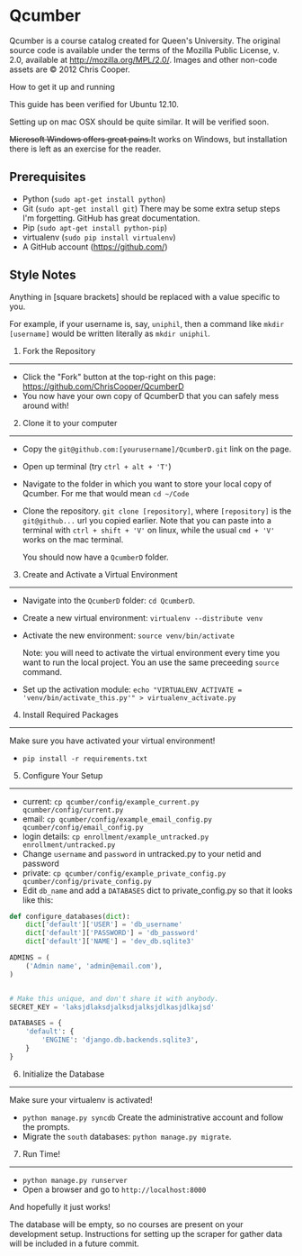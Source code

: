 Qcumber
=======

Qcumber is a course catalog created for Queen's University. The original source code is available under the terms of the Mozilla Public License, v. 2.0, available at http://mozilla.org/MPL/2.0/. Images and other non-code assets are &copy; 2012 Chris Cooper.


How to get it up and running

This guide has been verified for Ubuntu 12.10.

Setting up on mac OSX should be quite similar. It will be verified soon.

<del>Microsoft Windows offers great pains.</del>It works on Windows, but installation there is left as an exercise for the reader.


Prerequisites
-------------

 * Python (`sudo apt-get install python`)
 * Git (`sudo apt-get install git`)
   There may be some extra setup steps I'm forgetting.
   GitHub has great documentation.
 * Pip (`sudo apt-get install python-pip`)
 * virtualenv (`sudo pip install virtualenv`)
 * A GitHub account (https://github.com/)


Style Notes
-----------

Anything in [square brackets] should be replaced with a value specific to you.

For example, if your username is, say, `uniphil`, then a command like
`mkdir [username]` would be written literally as `mkdir uniphil`.


1. Fork the Repository
----------------------

 * Click the "Fork" button at the top-right on this page:
   https://github.com/ChrisCooper/QcumberD
 * You now have your own copy of QcumberD that you can safely mess around with!


2. Clone it to your computer
----------------------------

 * Copy the `git@github.com:[yourusername]/QcumberD.git` link on the page.
 * Open up terminal (try `ctrl + alt + 'T'`)
 * Navigate to the folder in which you want to store your local copy of
   Qcumber. For me that would mean `cd ~/Code`
 * Clone the repository. `git clone [repository]`, where `[repository]` is the
   `git@github...` url you copied earlier. Note that you can paste into a
   terminal with `ctrl + shift + 'V'` on linux, while the usual `cmd + 'V'`
   works on the mac terminal.

   You should now have a `QcumberD` folder.


3. Create and Activate a Virtual Environment
--------------------------------------------

 * Navigate into the `QcumberD` folder: `cd QcumberD`.
 * Create a new virtual environment: `virtualenv --distribute venv`
 * Activate the new environment: `source venv/bin/activate`

   Note: you will need to activate the virtual environment every time you want
   to run the local project. You an use the same preceeding `source` command.

 * Set up the activation module: `echo "VIRTUALENV_ACTIVATE = 'venv/bin/activate_this.py'" > virtualenv_activate.py`


4. Install Required Packages
----------------------------

Make sure you have activated your virtual environment!

 * `pip install -r requirements.txt`


5. Configure Your Setup
-----------------------

 * current: `cp qcumber/config/example_current.py qcumber/config/current.py`
 * email: `cp qcumber/config/example_email_config.py qcumber/config/email_config.py`
 * login details: `cp enrollment/example_untracked.py enrollment/untracked.py`
 * Change `username` and `password` in untracked.py to your netid and password
 * private: `cp qcumber/config/example_private_config.py qcumber/config/private_config.py`
 * Edit `db_name` and add a `DATABASES` dict to private_config.py so that it
   looks like this:

```python
def configure_databases(dict):
    dict['default']['USER'] = 'db_username'
    dict['default']['PASSWORD'] = 'db_password'
    dict['default']['NAME'] = 'dev_db.sqlite3'

ADMINS = (
    ('Admin name', 'admin@email.com'),
)


# Make this unique, and don't share it with anybody.
SECRET_KEY = 'laksjdlaksdjalksdjalksjdlkasjdlkajsd'

DATABASES = {
    'default': {
        'ENGINE': 'django.db.backends.sqlite3',
    }
}
```

6. Initialize the Database
--------------------------

Make sure your virtualenv is activated!

 * `python manage.py syncdb`
   Create the administrative account and follow the prompts.
 * Migrate the `south` databases: `python manage.py migrate`.


7. Run Time!
------------

 * `python manage.py runserver`
 * Open a browser and go to `http://localhost:8000`

And hopefully it just works!

The database will be empty, so no courses are present on your development
setup. Instructions for setting up the scraper for gather data will be included in a future commit.


